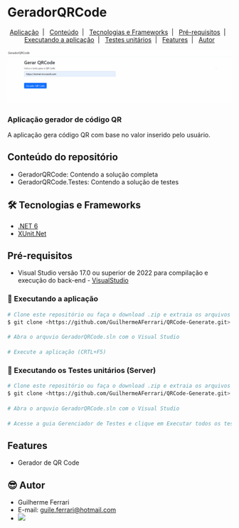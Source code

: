 # GeradorQRCode

<p align="center">
    <a href="#aplicação-para-gerenciamento-de-um-cinema">Aplicação</a>&nbsp;&nbsp;|&nbsp;&nbsp;
    <a href="#conteúdo-do-repositório">Conteúdo</a>&nbsp;&nbsp;|&nbsp;&nbsp;
    <a href="#-tecnologias-e-frameworks">Tecnologias e Frameworks</a>&nbsp;&nbsp;|&nbsp;&nbsp;
    <a href="#pré-requisitos">Pré-requisitos</a>&nbsp;&nbsp;|&nbsp;&nbsp;
    <a href="#executando-a-aplicação">Executando a aplicação</a>&nbsp;&nbsp;|&nbsp;&nbsp;
    <a href="#-executando-os-testes-unitários-server">Testes unitários</a>&nbsp;&nbsp;|&nbsp;&nbsp;
    <a href="#features">Features</a>&nbsp;&nbsp;|&nbsp;&nbsp;
    <a href="#-autor">Autor</a>
</p>

![](./GeradorQRCode/wwwroot/images/Gerador-qr-code.gif)

### Aplicação gerador de código QR
A aplicação gera código QR com base no valor inserido pelo usuário.

## Conteúdo do repositório
- GeradorQRCode: Contendo a solução completa
- GeradorQRCode.Testes: Contendo a solução de testes

## 🛠 Tecnologias e Frameworks
- [.NET 6](https://visualstudio.microsoft.com/pt-br/vs/community/)
- [XUnit.Net](https://xunit.net/)

## Pré-requisitos
- Visual Studio versão 17.0 ou superior de 2022 para compilação e execução do back-end - [VisualStudio](https://visualstudio.microsoft.com/pt-br/vs/community/)

### 🎲 Executando a aplicação
```bash
# Clone este repositório ou faça o download .zip e extraia os arquivos
$ git clone <https://github.com/GuilhermeAFerrari/QRCode-Generate.git>

# Abra o arquvio GeradorQRCode.sln com o Visual Studio

# Execute a aplicação (CRTL+F5)
```
### 🎲 Executando os Testes unitários (Server)
```bash
# Clone este repositório ou faça o download .zip e extraia os arquivos
$ git clone <https://github.com/GuilhermeAFerrari/QRCode-Generate.git>

# Abra o arquvio GeradorQRCode.sln com o Visual Studio

# Acesse a guia Gerenciador de Testes e clique em Executar todos os testes
```

## Features
- Gerador de QR Code

## 😎 Autor
- Guilherme Ferrari
- E-mail: guile.ferrari@hotmail.com
- [<img src="https://img.shields.io/badge/linkedin-%230077B5.svg?&style=for-the-badge&logo=linkedin&logoColor=white" />](https://www.linkedin.com/in/guilherme-antonio-ferrari/)
